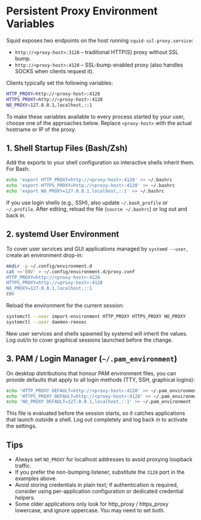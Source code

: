 # Persistent Proxy Environment Variables

Squid exposes two endpoints on the host running `squid-ssl-proxy.service`:

- `http://<proxy-host>:3128` – traditional HTTP(S) proxy without SSL bump.
- `http://<proxy-host>:4128` – SSL-bump-enabled proxy (also handles SOCKS when clients request it).

Clients typically set the following variables:

```bash
HTTP_PROXY=http://<proxy-host>:4128
HTTPS_PROXY=http://<proxy-host>:4128
NO_PROXY=127.0.0.1,localhost,::1
```

To make these variables available to every process started by your user, choose one of the approaches below. Replace `<proxy-host>` with the actual hostname or IP of the proxy.

## 1. Shell Startup Files (Bash/Zsh)

Add the exports to your shell configuration so interactive shells inherit them. For Bash:

```bash
echo 'export HTTP_PROXY=http://<proxy-host>:4128' >> ~/.bashrc
echo 'export HTTPS_PROXY=http://<proxy-host>:4128' >> ~/.bashrc
echo 'export NO_PROXY=127.0.0.1,localhost,::1' >> ~/.bashrc
```

If you use login shells (e.g., SSH), also update `~/.bash_profile` or `~/.profile`. After editing, reload the file (`source ~/.bashrc`) or log out and back in.

## 2. systemd User Environment

To cover user services and GUI applications managed by `systemd --user`, create an environment drop-in:

```bash
mkdir -p ~/.config/environment.d
cat <<'ENV' > ~/.config/environment.d/proxy.conf
HTTP_PROXY=http://<proxy-host>:4128
HTTPS_PROXY=http://<proxy-host>:4128
NO_PROXY=127.0.0.1,localhost,::1
ENV
```

Reload the environment for the current session:

```bash
systemctl --user import-environment HTTP_PROXY HTTPS_PROXY NO_PROXY
systemctl --user daemon-reexec
```

New user services and shells spawned by systemd will inherit the values. Log out/in to cover graphical sessions launched before the change.

## 3. PAM / Login Manager (`~/.pam_environment`)

On desktop distributions that honour PAM environment files, you can provide defaults that apply to all login methods (TTY, SSH, graphical logins):

```bash
echo 'HTTP_PROXY DEFAULT=http://<proxy-host>:4128' >> ~/.pam_environment
echo 'HTTPS_PROXY DEFAULT=http://<proxy-host>:4128' >> ~/.pam_environment
echo 'NO_PROXY DEFAULT=127.0.0.1,localhost,::1' >> ~/.pam_environment
```

This file is evaluated before the session starts, so it catches applications that launch outside a shell. Log out completely and log back in to activate the settings.

## Tips

- Always set `NO_PROXY` for localhost addresses to avoid proxying loopback traffic.
- If you prefer the non-bumping listener, substitute the `3128` port in the examples above.
- Avoid storing credentials in plain text; if authentication is required, consider using per-application configuration or dedicated credential helpers.
- Some older applications only look for http_proxy / https_proxy lowercase, and ignore uppercase. You may need to set both.
